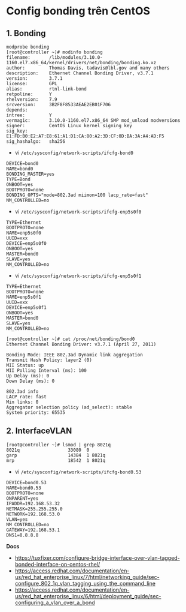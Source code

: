 # Config bonding trên CentOS

## 1. Bonding

```
modprobe bonding
[root@controller ~]# modinfo bonding 
filename:       /lib/modules/3.10.0-1160.el7.x86_64/kernel/drivers/net/bonding/bonding.ko.xz
author:         Thomas Davis, tadavis@lbl.gov and many others
description:    Ethernet Channel Bonding Driver, v3.7.1
version:        3.7.1
license:        GPL
alias:          rtnl-link-bond
retpoline:      Y
rhelversion:    7.9
srcversion:     3B2F8F8533AEAE2EB01F706
depends:        
intree:         Y
vermagic:       3.10.0-1160.el7.x86_64 SMP mod_unload modversions 
signer:         CentOS Linux kernel signing key
sig_key:        E1:FD:B0:E2:A7:E8:61:A1:D1:CA:80:A2:3D:CF:0D:BA:3A:A4:AD:F5
sig_hashalgo:   sha256
```

- vi `/etc/sysconfig/network-scripts/ifcfg-bond0`
```
DEVICE=bond0
NAME=bond0
BONDING_MASTER=yes
TYPE=Bond
ONBOOT=yes
BOOTPROTO=none
BONDING_OPTS="mode=802.3ad miimon=100 lacp_rate=fast"
NM_CONTROLLED=no
```

- vi `/etc/sysconfig/network-scripts/ifcfg-enp5s0f0`
```
TYPE=Ethernet
BOOTPROTO=none
NAME=enp5s0f0
UUID=xxx
DEVICE=enp5s0f0
ONBOOT=yes
MASTER=bond0
SLAVE=yes
NM_CONTROLLED=no
```

- vi `/etc/sysconfig/network-scripts/ifcfg-enp5s0f1`
```
TYPE=Ethernet
BOOTPROTO=none
NAME=enp5s0f1
UUID=xxx
DEVICE=enp5s0f1
ONBOOT=yes
MASTER=bond0
SLAVE=yes
NM_CONTROLLED=no
```

```
[root@controller ~]# cat /proc/net/bonding/bond0 
Ethernet Channel Bonding Driver: v3.7.1 (April 27, 2011)

Bonding Mode: IEEE 802.3ad Dynamic link aggregation
Transmit Hash Policy: layer2 (0)
MII Status: up
MII Polling Interval (ms): 100
Up Delay (ms): 0
Down Delay (ms): 0

802.3ad info
LACP rate: fast
Min links: 0
Aggregator selection policy (ad_select): stable
System priority: 65535
```

## 2. InterfaceVLAN

```
[root@controller ~]# lsmod | grep 8021q
8021q                  33080  0 
garp                   14384  1 8021q
mrp                    18542  1 8021q
```

- vi `/etc/sysconfig/network-scripts/ifcfg-bond0.53`
```
DEVICE=bond0.53
NAME=bond0.53
BOOTPROTO=none
ONPARENT=yes
IPADDR=192.168.53.32
NETMASK=255.255.255.0
NETWORK=192.168.53.0
VLAN=yes
NM_CONTROLLED=no
GATEWAY=192.168.53.1
DNS1=8.8.8.8
```


__Docs__
- https://tuxfixer.com/configure-bridge-interface-over-vlan-tagged-bonded-interface-on-centos-rhel/
- https://access.redhat.com/documentation/en-us/red_hat_enterprise_linux/7/html/networking_guide/sec-configure_802_1q_vlan_tagging_using_the_command_line
- https://access.redhat.com/documentation/en-us/red_hat_enterprise_linux/6/html/deployment_guide/sec-configuring_a_vlan_over_a_bond

